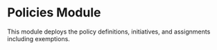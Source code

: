 # Policies Module

This module deploys the policy definitions, initiatives, and assignments including exemptions.
